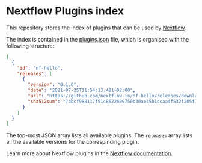 # Nextflow Plugins index

This repository stores the index of plugins that can be used by 
[Nextflow](https://github.com/nextflow-io/nextflow).

The index is contained in the [plugins.json](plugins.json) file, 
which is organised with the following structure:

```json
[
  {
    "id": "nf-hello", 
    "releases": [
      {
        "version": "0.1.0",
        "date": "2021-07-25T11:54:13.481+02:00",
        "url": "https://github.com/nextflow-io/nf-hello/releases/download/0.1.0/nf-hello-0.1.0.zip",
        "sha512sum": "7abcf988117f5148622609750b30ae35b1dcaa4f532f205f160c64ec215caafb6fa8bccefc8a90cc9dba60fc68f285769c9e897808b9d925313fc375952e4547"
      }
    ]
  }
]
```

The top-most JSON array lists all available plugins. The `releases` array
lists all the available versions for the correspinding plugin.

Learn more about Nextflow plugins in the [Nextflow documentation](https://www.nextflow.io/docs/latest/plugins.html).